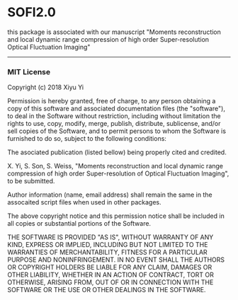 # SOFI2.0
this package is associated with our manuscript "Moments reconstruction and local dynamic range compression of high order Super-resolution Optical Fluctuation Imaging"

---------------------------------------------------------------------------------------------------------------------------------
### MIT License

Copyright (c) 2018 Xiyu Yi

Permission is hereby granted, free of charge, to any person obtaining a copy of this software and associated documentation files (the "software"), to deal in the Software without restriction, including without limitation the rights to use, copy, modify, merge, publish, distribute, sublicense, and/or sell copies of the Software, and to permit persons to whom the Software is furnished to do so, subject to the following conditions:

The asociated publication (listed bellow) being properly cited and credited.

X. Yi, S. Son, S. Weiss, "Moments reconstruction and local dynamic range compression of high order Super-resolution of Optical Fluctuation Imaging", to be submitted.

Author information (name, email address) shall remain the same in the assocaited script files when used in other packages.

The above copyright notice and this permission notice shall be included in all copies or substantial portions of the Software.

THE SOFTWARE IS PROVIDED "AS IS", WITHOUT WARRANTY OF ANY KIND, EXPRESS OR IMPLIED, INCLUDING BUT NOT LIMITED TO THE WARRANTIES OF MERCHANTABILITY, FITNESS FOR A PARTICULAR PURPOSE AND NONINFRINGEMENT. IN NO EVENT SHALL THE AUTHORS OR COPYRIGHT HOLDERS BE LIABLE FOR ANY CLAIM, DAMAGES OR OTHER LIABILITY, WHETHER IN AN ACTION OF CONTRACT, TORT OR OTHERWISE, ARISING FROM, OUT OF OR IN CONNECTION WITH THE SOFTWARE OR THE USE OR OTHER DEALINGS IN THE SOFTWARE.
